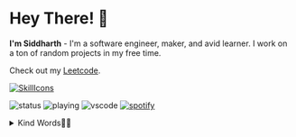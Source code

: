 # Hey There! 👋
**I'm Siddharth** - I'm a software engineer, maker, and avid learner. I work on a ton of random projects in my free time.

Check out my [Leetcode](https://leetcode.com/u/user8290n/).

[![SkillIcons](https://skillicons.dev/icons?i=anaconda,angular,ansible,apple,aws,azure,bash,bootstrap,c,cpp,css,discord,django,docker,dynamodb,eclipse,elasticsearch,fastapi,flask,gcp,git,github,gitlab,gmail,go,grafana,graphql,html,java,js,kafka,kubernetes,latex,linkedin,linux,md,maven,mongodb,mysql,nextjs,nginx,nodejs,npm,obsidian,postgres,postman,powershell,prometheus,py,pytorch,r,rabbitmq,react,redhat,redis,regex,ruby,rust,spring,sqlite,scala,sklearn,tensorflow,terraform,ts,vscode,windows)](https://skillicons.dev)<br/>

![status](https://nocache.advaith.workers.dev?url=https://img.shields.io/endpoint?url=https://dev.discordprofiles.me/api/badge/status/276544649148235776?simple=true)
![playing](https://nocache.advaith.workers.dev?url=https://img.shields.io/endpoint?url=https://dev.discordprofiles.me/api/badge/playing/276544649148235776)
![vscode](https://nocache.advaith.workers.dev?url=https://img.shields.io/endpoint?url=https://dev.discordprofiles.me/api/badge/vscode/276544649148235776)
[![spotify](https://nocache.advaith.workers.dev?url=https://img.shields.io/endpoint?url=https://dev.discordprofiles.me/api/badge/spotify/276544649148235776)](https://dev.discordprofiles.me/openspotify/276544649148235776)



<details>
  <summary>Kind Words💬✨</summary>

  <br>

  ![Testimonials GIF](https://github.com/Sid330s/Sid330s/raw/main/Testimonials.gif)

</details>

